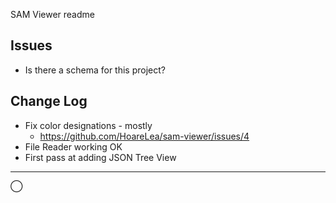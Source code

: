 SAM Viewer readme

## Issues

- Is there a schema for this project?

## Change Log

- Fix color designations - mostly
  - https://github.com/HoareLea/sam-viewer/issues/4
- File Reader working OK
- First pass at adding JSON Tree View

---

&xcirc;
